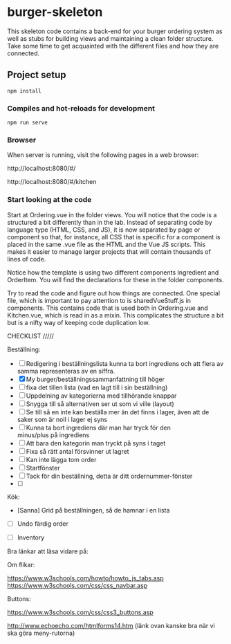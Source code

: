 # burger-skeleton

This skeleton code contains a back-end for your burger ordering system as well as stubs for building views and maintaining a clean folder structure. Take some time to get acquainted with the different files and how they are connected.

## Project setup
```
npm install
```

### Compiles and hot-reloads for development
```
npm run serve
```

### Browser

When server is running, visit the following pages in a web browser:

http://localhost:8080/#/

http://localhost:8080/#/kitchen

### Start looking at the code

Start at Ordering.vue in the folder views. You will notice that the code is a structured a bit differently than in the lab. Instead of separating code by language type (HTML, CSS, and JS), it is now separated by page or component so that, for instance, all CSS that is specific for a component is placed in the same .vue file as the HTML and the Vue JS scripts. This makes it easier to manage larger projects that will contain thousands of lines of code.

Notice how the template is using two different components Ingredient and OrderItem. You will find the declarations for these in the folder components.

Try to read the code and figure out how things are connected. One special file, which is important to pay attention to is sharedVueStuff.js in components. This contains code that is used both in Ordering.vue and Kitchen.vue, which is read in as a mixin. This complicates the structure a bit but is a nifty way of keeping code duplication low.


CHECKLIST
/////

Beställning:
- [ ] Redigering i beställningslista
      kunna ta bort ingrediens och att flera av samma representeras av en siffra.
- [x] My burger/beställningssammanfattning till höger
- [ ] fixa det tillen lista (vad en lagt till i sin beställning)
- [ ] Uppdelning av kategorierna med tillhörande knappar
- [ ] Snygga till så alternativen ser ut som vi ville (layout)
- [ ] Se till så en inte kan beställa mer än det finns i lager, även
      att de saker som är noll i lager ej syns
- [ ] Kunna ta bort ingrediens där man har tryck för den  
      minus/plus på ingrediens
- [ ] Att bara den kategorin man tryckt på syns i taget
- [ ] Fixa så rätt antal försvinner ut lagret
- [ ] Kan inte lägga tom order
- [ ] Startfönster
- [ ] Tack för  din beställning, detta är ditt ordernummer-fönster
- [ ]

Kök:
- [Sanna] Grid på beställningen, så de hamnar i en lista
- [ ] Undo färdig order
- [ ] Inventory


Bra länkar att läsa vidare på:

Om flikar:


https://www.w3schools.com/howto/howto_js_tabs.asp
https://www.w3schools.com/css/css_navbar.asp


Buttons:

https://www.w3schools.com/css/css3_buttons.asp

http://www.echoecho.com/htmlforms14.htm
(länk ovan kanske bra när vi ska göra meny-rutorna)
